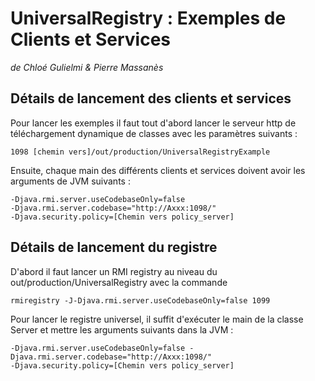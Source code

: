 # UniversalRegistry : Exemples de Clients et Services

_de Chloé Gulielmi & Pierre Massanès_

## Détails de lancement des clients et services

Pour lancer les exemples il faut tout d'abord lancer le serveur http de téléchargement dynamique de classes avec 
les paramètres suivants :

    1098 [chemin vers]/out/production/UniversalRegistryExample
    
Ensuite, chaque main des différents clients et services doivent avoir les arguments de JVM suivants :

    -Djava.rmi.server.useCodebaseOnly=false 
    -Djava.rmi.server.codebase="http://Axxx:1098/" 
    -Djava.security.policy=[Chemin vers policy_server]
    
## Détails de lancement du registre

D'abord il faut lancer un RMI registry au niveau du out/production/UniversalRegistry avec la commande 
    
    rmiregistry -J-Djava.rmi.server.useCodebaseOnly=false 1099

Pour lancer le registre universel, il suffit d'exécuter le main de la classe Server 
et mettre les arguments suivants dans la JVM :

    -Djava.rmi.server.useCodebaseOnly=false -Djava.rmi.server.codebase="http://Axxx:1098/" 
    -Djava.security.policy=[Chemin vers policy_server]

